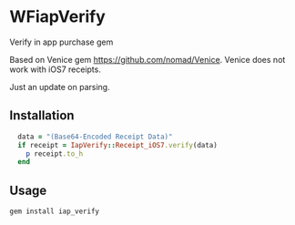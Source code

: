 WFiapVerify
===========

Verify in app purchase gem

Based on Venice gem https://github.com/nomad/Venice. Venice does not work with iOS7 receipts.

Just an update on parsing. 

## Installation

```ruby
  data = "(Base64-Encoded Receipt Data)"
  if receipt = IapVerify::Receipt_iOS7.verify(data)
    p receipt.to_h
  end
```


## Usage
    gem install iap_verify


